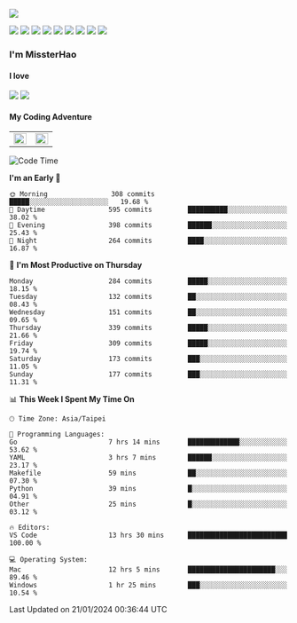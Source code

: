 ![](https://komarev.com/ghpvc/?username=MissterHao&color=ff69b4)

[![](https://img.shields.io/badge/Amazon%20AWS-%23232F3E?logo=amazon-aws&logoColor=white&style=for-the-badge)](https://aws.amazon.com/)
[![](https://img.shields.io/badge/Python-3776AB?style=for-the-badge&logo=python&logoColor=white)](https://www.djangoproject.com/)
[![](https://img.shields.io/badge/Django-092E20?style=for-the-badge&logo=django&logoColor=white)](https://www.python.org/)
[![](https://img.shields.io/badge/Rust-%23EB6400?style=for-the-badge&logo=rust&logoColor=white)](https://www.python.org/)
[![](https://img.shields.io/badge/Flask-23232F3E?style=for-the-badge&logo=flask&logoColor=white)](https://flask.palletsprojects.com/en/2.1.x/)
[![](https://img.shields.io/badge/go-%2300ADD8.svg?&style=for-the-badge&logo=go&logoColor=white)](https://golang.org/)
[![](https://img.shields.io/badge/javascript-%23F7DF1E.svg?&style=for-the-badge&logo=javascript&logoColor=black)](https://www.javascript.com/)
[![](https://img.shields.io/badge/mysql-%234479A1.svg?&style=for-the-badge&logo=mysql&logoColor=white)](https://www.mysql.com/)
[![](https://img.shields.io/badge/docker-%232496ED.svg?&style=for-the-badge&logo=docker&logoColor=white)](https://www.docker.com/)

### I'm MissterHao

#### I love  
![](https://img.shields.io/badge/Netflix-E50914?style=for-the-badge&logo=netflix&logoColor=white)
![](https://img.shields.io/badge/YouTube-FF0000?style=for-the-badge&logo=youtube&logoColor=white)

#### My Coding Adventure
<!-- Readme stats -->
<!-- https://github.com/anuraghazra/github-readme-stats -->
<table>
<tr>
    <td valign="top" width="50%">
    <img src="https://github-readme-stats.vercel.app/api?username=MissterHao&hide_border=true&show_icons=true&locale=en" align="left" style="width: 100%" />
    </td>
    <td valign="top" width="50%">
    <img src="https://github-readme-stats.vercel.app/api/top-langs?username=MissterHao&hide_border=true&show_icons=true&locale=en&layout=compact" align="left" style="width: 100%" />
    </td>
</tr>
</table>  


<!--START_SECTION:waka-->
![Code Time](http://img.shields.io/badge/Code%20Time-1%2C312%20hrs%2034%20mins-blue)

**I'm an Early 🐤** 

```text
🌞 Morning                308 commits         █████░░░░░░░░░░░░░░░░░░░░   19.68 % 
🌆 Daytime                595 commits         ██████████░░░░░░░░░░░░░░░   38.02 % 
🌃 Evening                398 commits         ██████░░░░░░░░░░░░░░░░░░░   25.43 % 
🌙 Night                  264 commits         ████░░░░░░░░░░░░░░░░░░░░░   16.87 % 
```
📅 **I'm Most Productive on Thursday** 

```text
Monday                   284 commits         █████░░░░░░░░░░░░░░░░░░░░   18.15 % 
Tuesday                  132 commits         ██░░░░░░░░░░░░░░░░░░░░░░░   08.43 % 
Wednesday                151 commits         ██░░░░░░░░░░░░░░░░░░░░░░░   09.65 % 
Thursday                 339 commits         █████░░░░░░░░░░░░░░░░░░░░   21.66 % 
Friday                   309 commits         █████░░░░░░░░░░░░░░░░░░░░   19.74 % 
Saturday                 173 commits         ███░░░░░░░░░░░░░░░░░░░░░░   11.05 % 
Sunday                   177 commits         ███░░░░░░░░░░░░░░░░░░░░░░   11.31 % 
```


📊 **This Week I Spent My Time On** 

```text
🕑︎ Time Zone: Asia/Taipei

💬 Programming Languages: 
Go                       7 hrs 14 mins       █████████████░░░░░░░░░░░░   53.62 % 
YAML                     3 hrs 7 mins        ██████░░░░░░░░░░░░░░░░░░░   23.17 % 
Makefile                 59 mins             ██░░░░░░░░░░░░░░░░░░░░░░░   07.30 % 
Python                   39 mins             █░░░░░░░░░░░░░░░░░░░░░░░░   04.91 % 
Other                    25 mins             █░░░░░░░░░░░░░░░░░░░░░░░░   03.12 % 

🔥 Editors: 
VS Code                  13 hrs 30 mins      █████████████████████████   100.00 % 

💻 Operating System: 
Mac                      12 hrs 5 mins       ██████████████████████░░░   89.46 % 
Windows                  1 hr 25 mins        ███░░░░░░░░░░░░░░░░░░░░░░   10.54 % 
```


 Last Updated on 21/01/2024 00:36:44 UTC
<!--END_SECTION:waka-->

<!--
**MissterHao/MissterHao** is a ✨ _special_ ✨ repository because its `README.md` (this file) appears on your GitHub profile.

Here are some ideas to get you started:

- 🔭 I’m currently working on ...
- 🌱 I’m currently learning ...
- 👯 I’m looking to collaborate on ...
- 🤔 I’m looking for help with ...
- 💬 Ask me about ...
- 📫 How to reach me: ...
- 😄 Pronouns: ...
- ⚡ Fun fact: ...
-->
